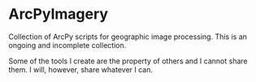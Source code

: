 # ArcPyImagery
Collection of ArcPy scripts for geographic image processing. This is an ongoing and incomplete collection.

Some of the tools I create are the property of others and I cannot share them. I will, however, share whatever I can.
